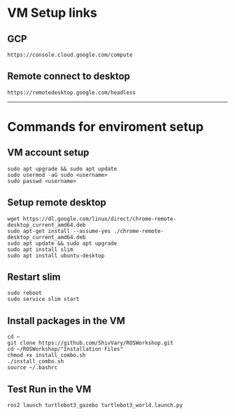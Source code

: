 # VM Setup links
## GCP
```
https://console.cloud.google.com/compute
```
## Remote connect to desktop
```
https://remotedesktop.google.com/headless
```
---
#  Commands for enviroment setup
## VM account setup
```
sudo apt upgrade && sudo apt update 
sudo usermod -aG sudo <username>
sudo passwd <username>
```
## Setup remote desktop
```
wget https://dl.google.com/linux/direct/chrome-remote-desktop_current_amd64.deb 
sudo apt-get install --assume-yes ./chrome-remote-desktop_current_amd64.deb
sudo apt update && sudo apt upgrade
sudo apt install slim
sudo apt install ubuntu-desktop
```
## Restart slim 
```
sudo reboot
sudo service slim start
```
## Install packages in the VM
```
cd ~
git clone https://github.com/ShivVary/ROSWorkshop.git
cd ~/ROSWorkshop/"Installation Files"
chmod +x install_combo.sh
./install_combo.sh
source ~/.bashrc
```
## Test Run in the VM
```
ros2 launch turtlebot3_gazebo turtlebot3_world.launch.py
```

